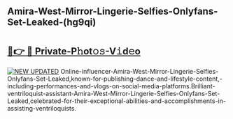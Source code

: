 ## Amira-West-Mirror-Lingerie-Selfies-Onlyfans-Set-Leaked-(hg9qi)


# <h2><a href="https://mediaupload.pro?-19M">🔗👉 🔴 Private-P𝚑ot𝚘𝚜-V𝚒d𝚎o</a></h2>

[![NEW UPDATED](https://i.imgur.com/0qMVB7G.gif)](https://mediaupload.pro?-19M)
Online-influencer-Amira-West-Mirror-Lingerie-Selfies-Onlyfans-Set-Leaked,known-for-publishing-dance-and-lifestyle-content,-including-performances-and-vlogs-on-social-media-platforms.Brilliant-ventriloquist-assistant-Amira-West-Mirror-Lingerie-Selfies-Onlyfans-Set-Leaked,celebrated-for-their-exceptional-abilities-and-accomplishments-in-assisting-ventriloquists.  